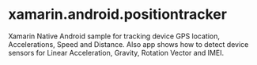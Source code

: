 # xamarin.android.positiontracker
Xamarin Native Android sample for tracking device GPS location, Accelerations, Speed and Distance. Also app shows how to detect device sensors for Linear Acceleration, Gravity, Rotation Vector and IMEI.
